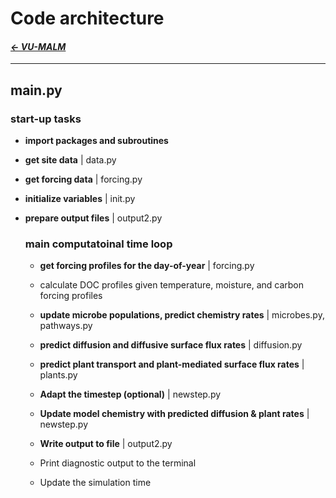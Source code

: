   # Code architecture

#### _[&larr; VU-MALM](vu_malm.md)_

---

## main.py

### start-up tasks

- **import packages and subroutines**

- **get site data** | data.py

- **get forcing data** | forcing.py

- **initialize variables** | init.py

- **prepare output files** | output2.py

  ### main computatoinal time loop

  - **get forcing profiles for the day-of-year** | forcing.py
    
  - calculate DOC profiles given temperature, moisture, and carbon forcing profiles
 
  - **update microbe populations,
      predict chemistry rates** | microbes.py, pathways.py

  - **predict diffusion and diffusive surface flux rates** | diffusion.py
 
  - **predict plant transport and plant-mediated surface flux rates** | plants.py
 
  - **Adapt the timestep (optional)** | newstep.py
 
  - **Update model chemistry with predicted diffusion & plant rates** | newstep.py
 
  - **Write output to file** | output2.py

  - Print diagnostic output to the terminal

  - Update the simulation time
